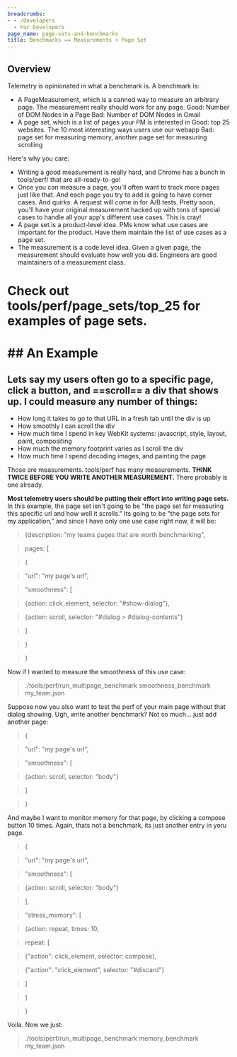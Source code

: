 ```yaml
---
breadcrumbs:
- - /developers
  - For Developers
page_name: page-sets-and-benchmarks
title: Benchmarks == Measurements + Page Set
---
```


## Overview

Telemetry is opinionated in what a benchmark is. A benchmark is:

*   A PageMeasurement, which is a canned way to measure an arbitrary
            page. The measurement really should work for any page.
    Good: Number of DOM Nodes in a Page
    Bad: Number of DOM Nodes in Gmail
*   A page set, which is a list of pages your PM is interested in
    Good: top 25 websites. The 10 most interesting ways users use our webapp
    Bad: page set for measuring memory, another page set for measuring scrolling

Here's why you care:

*   Writing a good measurement is really hard, and Chrome has a bunch in
            tools/perf/ that are all-ready-to-go!
*   Once you can measure a page, you'll often want to track more pages
            just like that. And each page you try to add is going to have corner
            cases. And quirks. A request will come in for A/B tests. Pretty
            soon, you'll have your original measurement hacked up with tons of
            special cases to handle all your app's different use cases. This is
            cray!
*   A page set is a product-level idea. PMs know what use cases are
            important for the product. Have them maintain the list of use cases
            as a page set.
*   The measurement is a code level idea. Given a given page, the
            measurement should evaluate how well you did. Engineers are good
            maintainers of a measurement class.

# Check out tools/perf/page_sets/top_25 for examples of page sets.

# ## An Example

## Lets say my users often go to a specific page, click a button, and ==scroll== a div that shows up. I could measure any number of things:

*   How long it takes to go to that URL in a fresh tab until the div is
            up
*   How smoothly I can scroll the div
*   How much time I spend in key WebKit systems: javascript, style,
            layout, paint, compositing
*   How much the memory footprint varies as I scroll the div
*   How much time I spend decoding images, and painting the page

Those are measurements. tools/perf has many measurements. **THINK TWICE BEFORE
YOU WRITE ANOTHER MEASUREMENT.** There probably is one already.

**Most telemetry users should be putting their effort into writing page sets.**
In this example, the page set isn't going to be "the page set for measuring this
specific url and how well it scrolls." Its going to be "the page sets for my
application," and since I have only one use case right now, it will be:

> {description: "my teams pages that are worth benchmarking",

> pages: \[

> {

> "url": "my page's url",

> "smoothness": \[

> {action: click_element, selector: "#show-dialog"},

> {action: scroll, selector: "#dialog &gt; #dialog-contents"}

> \]

> }

> }

Now if I wanted to measure the smoothness of this use case:

> ./tools/perf/run_multipage_benchmark smoothness_benchmark my_team.json

Suppose now you also want to test the perf of your main page without that dialog
showing. Ugh, write another benchmark? Not so much... just add another page:

> {

> "url": "my page's url",

> "smoothness": \[

> {action: scroll, selector: "body"}

> \]

> }

And maybe I want to monitor memory for that page, by clicking a compose button
10 times. Again, thats not a benchmark, its just another entry in yoru page.

> {

> "url": "my page's url",

> "smoothness": \[

> {action: scroll, selector: "body"}

> \],

> "stress_memory": \[

> {action: repeat, times: 10,

> repeat: \[

> {"action": click_element, selector: compose},

> {"action": "click_element", selector: "#discard"}

> \]

> \]

> }

Voila. Now we just:

> ./tools/perf/run_multipage_benchmark memory_benchmark my_team.json

